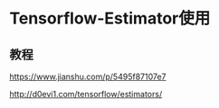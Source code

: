 Tensorflow-Estimator使用
======

## 教程

https://www.jianshu.com/p/5495f87107e7

http://d0evi1.com/tensorflow/estimators/
